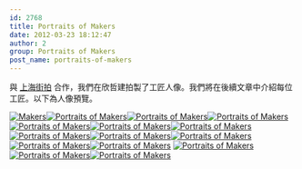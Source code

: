 ```yaml
---
id: 2768
title: Portraits of Makers
date: 2012-03-23 18:12:47
author: 2
group: Portraits of Makers
post_name: portraits-of-makers
---
```


與 [上海街拍](http://www.flickr.com/groups/strobist_shanghai/) 合作，我們在欣哲建拍製了工匠人像。我們將在後續文章中介紹每位工匠。以下為人像預覽。

[![Makers](http://farm8.staticflickr.com/7063/7005255735_a70d3ed1e5_m.jpg)](http://www.flickr.com/photos/76398697@N08/7005255735/ "Makers by xinchejian, on Flickr")[![Portraits of Makers](http://farm7.staticflickr.com/6045/7000562559_561f699827_m.jpg)](http://www.flickr.com/photos/76398697@N08/7000562559/ "Portraits of Makers by xinchejian, on Flickr")[![Portraits of Makers](http://farm8.staticflickr.com/7133/7000556781_08341b207a_m.jpg)](http://www.flickr.com/photos/76398697@N08/7000556781/ "Portraits of Makers by xinchejian, on Flickr")[![Portraits of Makers](http://farm7.staticflickr.com/6107/6854431304_eeef251589_m.jpg)](http://www.flickr.com/photos/76398697@N08/6854431304/ "Portraits of Makers by xinchejian, on Flickr")[![Portraits of Makers](http://farm8.staticflickr.com/7129/6854426354_4c75ce12b2_m.jpg)](http://www.flickr.com/photos/76398697@N08/6854426354/ "Portraits of Makers by xinchejian, on Flickr")[![Portraits of Makers](http://farm7.staticflickr.com/6058/7000545363_4cc4e8b57a_m.jpg)](http://www.flickr.com/photos/76398697@N08/7000545363/ "Portraits of Makers by xinchejian, on Flickr")[![Portraits of Makers](http://farm7.staticflickr.com/6039/6854419454_e82ecbd42f_m.jpg)](http://www.flickr.com/photos/76398697@N08/6854419454/ "Portraits of Makers by xinchejian, on Flickr")[![Portraits of Makers](http://farm8.staticflickr.com/7273/6854418430_492a7f0780_m.jpg)](http://www.flickr.com/photos/76398697@N08/6854418430/ "Portraits of Makers by xinchejian, on Flickr")[![Portraits of Makers](http://farm8.staticflickr.com/7212/6854414758_199283c110_m.jpg)](http://www.flickr.com/photos/76398697@N08/6854414758/ "Portraits of Makers by xinchejian, on Flickr")[![Portraits of Makers](http://farm8.staticflickr.com/7263/6854413334_57cd7b68ae_m.jpg)](http://www.flickr.com/photos/76398697@N08/6854413334/ "Portraits of Makers by xinchejian, on Flickr")[![Portraits of Makers](http://farm8.staticflickr.com/7186/6854408474_c3258bc69a_m.jpg)](http://www.flickr.com/photos/76398697@N08/6854408474/ "Portraits of Makers by xinchejian, on Flickr")[![Portraits of Makers](http://farm8.staticflickr.com/7272/7000527939_9cfb4783fa_m.jpg)](http://www.flickr.com/photos/76398697@N08/7000527939/ "Portraits of Makers by xinchejian, on Flickr") [![Portraits of Makers](http://farm7.staticflickr.com/6039/6854454628_5ce3fe1ba3_m.jpg)](http://www.flickr.com/photos/76398697@N08/6854454628/ "Portraits of Makers by xinchejian, on Flickr")[![Portraits of Makers](http://farm8.staticflickr.com/7068/7000567211_9c891f6fc6_m.jpg)](http://www.flickr.com/photos/76398697@N08/7000567211/ "Portraits of Makers by xinchejian, on Flickr")[![Portraits of Makers](http://farm8.staticflickr.com/7072/6854434874_fbd08795a8_n.jpg)](http://www.flickr.com/photos/76398697@N08/6854434874/ "Portraits of Makers by xinchejian, on Flickr")